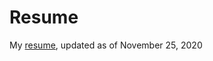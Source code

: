 # Resume
My [resume](https://github.com/nicklauscyc/resume/blob/master/nc-resume-2020-11-25.pdf), updated as of November 25, 2020

